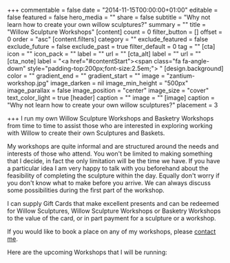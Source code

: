 +++
commentable = false
date = "2014-11-15T00:00:00+01:00"
editable = false
featured = false
hero_media = ""
share = false
subtitle = "Why not learn how to create your own willow sculptures?"
summary = ""
title = "Willow Sculpture Workshops"
[content]
count = 0
filter_button = []
offset = 0
order = "asc"
[content.filters]
category = ""
exclude_featured = false
exclude_future = false
exclude_past = true
filter_default = 0
tag = ""
[cta]
icon = ""
icon_pack = ""
label = ""
url = ""
[cta_alt]
label = ""
url = ""
[cta_note]
label = "<a href=\"#contentStart\"><span class=\"fa fa-angle-down\" style=\"padding-top:200px;font-size:2.5em;\">&nbsp;</span></a>"
[design.background]
color = ""
gradient_end = ""
gradient_start = ""
image = "zantium-workshop.jpg"
image_darken = nil
image_min_height = "500px"
image_parallax = false
image_position = "center"
image_size = "cover"
text_color_light = true
[header]
caption = ""
image = ""
[image]
caption = "Why not learn how to create your own willow sculptures?"
placement = 3

+++
I run my own Willow Sculpture Workshops and Basketry Workshops from time to time 
to assist those who are interested in exploring working with Willow to create 
their own Sculptures and Baskets.

My workshops are quite informal and are structured around the needs and 
interests of those who attend. You won't be limited to making something 
that I decide, in fact the only limitation will be the time we have. If 
you have a particular idea I am very happy to talk with you beforehand 
about the feasibility of completing the sculpture within the day. Equally 
don't worry if you don't know what to make before you arrive. We can always 
discuss some possibilities during the first part of the workshop.

I can supply Gift Cards that make excellent presents and can be redeemed 
for Willow Sculptures, Willow Sculpture Workshops or Basketry Workshops to 
the value of the card, or in part payment for a sculpture or a workshop.

If you would like to book a place on any of my workshops, please [contact me](/#contact).

Here are the upcoming Workshops that I will be running: